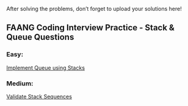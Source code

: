 After solving the problems, don’t forget to upload your solutions here!

## FAANG Coding Interview Practice - Stack & Queue Questions

### Easy:
[Implement Queue using Stacks](https://leetcode.com/problems/implement-queue-using-stacks/)

### Medium:
[Validate Stack Sequences](https://leetcode.com/problems/validate-stack-sequences/)
